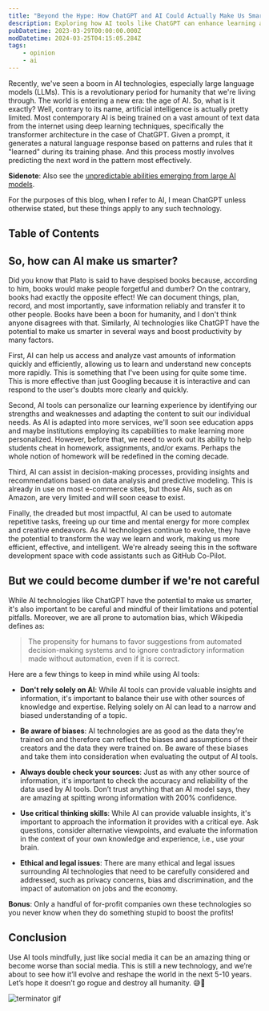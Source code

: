 ```yaml
---
title: "Beyond the Hype: How ChatGPT and AI Could Actually Make Us Smarter"
description: Exploring how AI tools like ChatGPT can enhance learning and productivity while highlighting the importance of critical thinking and mindful usage.
pubDatetime: 2023-03-29T00:00:00.000Z
modDatetime: 2024-03-25T04:15:05.284Z
tags:
    - opinion
    - ai
---
```


Recently, we've seen a boom in AI technologies, especially large language models (LLMs). This is a revolutionary period for humanity that we're living through. The world is entering a new era: the age of AI. So, what is it exactly? Well, contrary to its name, artificial intelligence is actually pretty limited. Most contemporary AI is being trained on a vast amount of text data from the internet using deep learning techniques, specifically the transformer architecture in the case of ChatGPT. Given a prompt, it generates a natural language response based on patterns and rules that it "learned" during its training phase. And this process mostly involves predicting the next word in the pattern most effectively.

**Sidenote**: Also see the [unpredictable abilities emerging from large AI models](https://www.quantamagazine.org/the-unpredictable-abilities-emerging-from-large-ai-models-20230316/).

For the purposes of this blog, when I refer to AI, I mean ChatGPT unless otherwise stated, but these things apply to any such technology.

## Table of Contents

## So, how can AI make us smarter?

Did you know that Plato is said to have despised books because, according to him, books would make people forgetful and dumber? On the contrary, books had exactly the opposite effect! We can document things, plan, record, and most importantly, save information reliably and transfer it to other people. Books have been a boon for humanity, and I don't think anyone disagrees with that. Similarly, AI technologies like ChatGPT have the potential to make us smarter in several ways and boost productivity by many factors.

First, AI can help us access and analyze vast amounts of information quickly and efficiently, allowing us to learn and understand new concepts more rapidly. This is something that I've been using for quite some time. This is more effective than just Googling because it is interactive and can respond to the user's doubts more clearly and quickly.

Second, AI tools can personalize our learning experience by identifying our strengths and weaknesses and adapting the content to suit our individual needs. As AI is adapted into more services, we'll soon see education apps and maybe institutions employing its capabilities to make learning more personalized. However, before that, we need to work out its ability to help students cheat in homework, assignments, and/or exams. Perhaps the whole notion of homework will be redefined in the coming decade.

Third, AI can assist in decision-making processes, providing insights and recommendations based on data analysis and predictive modeling. This is already in use on most e-commerce sites, but those AIs, such as on Amazon, are very limited and will soon cease to exist.

Finally, the dreaded but most impactful, AI can be used to automate repetitive tasks, freeing up our time and mental energy for more complex and creative endeavors. As AI technologies continue to evolve, they have the potential to transform the way we learn and work, making us more efficient, effective, and intelligent. We're already seeing this in the software development space with code assistants such as GitHub Co-Pilot.

## But we could become dumber if we're not careful

While AI technologies like ChatGPT have the potential to make us smarter, it's also important to be careful and mindful of their limitations and potential pitfalls. Moreover, we are all prone to automation bias, which Wikipedia defines as:

> The propensity for humans to favor suggestions from automated decision-making systems and to ignore contradictory information made without automation, even if it is correct.

Here are a few things to keep in mind while using AI tools:

- **Don't rely solely on AI**: While AI tools can provide valuable insights and information, it's important to balance their use with other sources of knowledge and expertise. Relying solely on AI can lead to a narrow and biased understanding of a topic.

- **Be aware of biases**: AI technologies are as good as the data they’re trained on and therefore can reflect the biases and assumptions of their creators and the data they were trained on. Be aware of these biases and take them into consideration when evaluating the output of AI tools.

- **Always double check your sources**: Just as with any other source of information, it's important to check the accuracy and reliability of the data used by AI tools. Don’t trust anything that an AI model says, they are amazing at spitting wrong information with 200% confidence.

- **Use critical thinking skills**: While AI can provide valuable insights, it's important to approach the information it provides with a critical eye. Ask questions, consider alternative viewpoints, and evaluate the information in the context of your own knowledge and experience, i.e., use your brain.

- **Ethical and legal issues**: There are many ethical and legal issues surrounding AI technologies that need to be carefully considered and addressed, such as privacy concerns, bias and discrimination, and the impact of automation on jobs and the economy.

**Bonus**: Only a handful of for-profit companies own these technologies so you never know when they do something stupid to boost the profits!

## Conclusion

Use AI tools mindfully, just like social media it can be an amazing thing or become worse than social media. This is still a new technology, and we’re about to see how it’ll evolve and reshape the world in the next 5-10 years. Let’s hope it doesn’t go rogue and destroy all humanity. 😅🤞

![terminator gif](https://media.giphy.com/media/IZY2SE2JmPgFG/giphy.gif)

